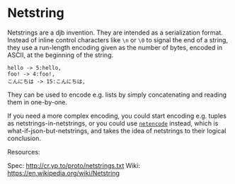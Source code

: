 # Netstring

Netstrings are a djb invention. They are intended as a serialization format. Instead of inline control characters like `\n` or `\0` to signal the end of a string, they use a run-length encoding given as the number of bytes, encoded in ASCII, at the beginning of the string.

```
hello -> 5:hello,
foo! -> 4:foo!,
こんにちは -> 15:こんにちは,
```

They can be used to encode e.g. lists by simply concatenating and reading them in one-by-one.

If you need a more complex encoding, you could start encoding e.g. tuples as netstrings-in-netstrings, or you could use [`netencode`](../netencode/README.md) instead, which is what-if-json-but-netstrings, and takes the idea of netstrings to their logical conclusion.

Resources:

Spec: http://cr.yp.to/proto/netstrings.txt
Wiki: https://en.wikipedia.org/wiki/Netstring

